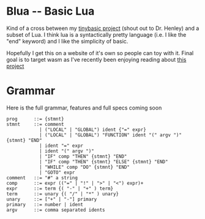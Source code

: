 # Blua -- Basic Lua

Kind of a cross between my [tinybasic project](https://github.com/gavinbm/tinybasic) (shout out to Dr. Henley) and a subset of Lua. I think lua is a syntactically pretty language (i.e. I like the "end" keyword) and I like the simplicity of basic.

Hopefully I get this on a website of it's own so people can toy with it. Final goal is to target wasm as I've recently been enjoying reading about [this project](https://blog.scottlogic.com/2019/05/17/webassembly-compiler.html) 

# Grammar
Here is the full grammar, features and full specs coming soon
```
prog      ::= {stmnt}
stmnt     ::= comment
            | ("LOCAL" | "GLOBAL") ident {"=" expr}
            | ("LOCAL" | "GLOBAL") "FUNCTION" ident "(" argv ")" {stmnt} "END"
            | ident "=" expr
            | ident "(" argv ")"
            | "IF" comp "THEN" {stmnt} "END"
            | "IF" comp "THEN" {stmnt} "ELSE" {stmnt} "END"
            | "WHILE" comp "DO" {stmnt} "END"
            | "GOTO" expr
comment   ::= "#" a string
comp      ::= expr (("=" | "!" | ">" | "<") expr)+
expr      ::= term {( "-" | "+" ) term}
term      ::= unary {( "/" | "*" ) unary}
unary     ::= ["+" | "-"] primary
primary   ::= number | ident
argv      ::= comma separated idents
```